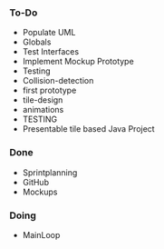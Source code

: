 ### To-Do
- Populate UML
- Globals
- Test Interfaces
- Implement Mockup Prototype
- Testing
- Collision-detection
- first prototype
- tile-design
- animations
- TESTING
- Presentable tile based Java Project
### Done
- Sprintplanning 
- GitHub
- Mockups
### Doing
- MainLoop 
